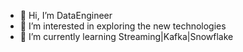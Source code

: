 - 👋 Hi, I’m DataEngineer
- 👀 I’m interested in exploring the new technologies
- 🌱 I’m currently learning Streaming|Kafka|Snowflake


<!---
Bigdataaspirant/Bigdataaspirant is a ✨ special ✨ repository because its `README.md` (this file) appears on your GitHub profile.
You can click the Preview link to take a look at your changes.
--->
